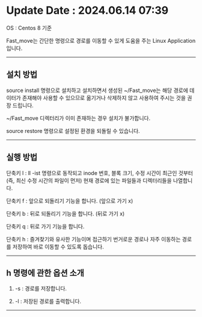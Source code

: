 

# Update Date : 2024.06.14 07:39

OS : Centos 8 기준

Fast_move는 간단한 명령으로 경로를 이동할 수 있게 도움을 주는  Linux Application입니다.

---

## 설치 방법

source install 명령으로 설치하고 설치하면서 생성된 ~/Fast_move는 해당 경로에 데이터가 존재해야 사용할 수 있으므로 옮기거나 삭제하지 않고 사용하여 주시는 것을 권장 드립니다.

~/Fast_move 디렉터리가 이미 존재하는 경우 설치가 불가합니다.

source restore 명령으로 설정된 환경을 되돌릴 수 있습니다.

---

## 실행 방법

단축키 l : ll -ist 명령으로 동작되고 inode 번호, 블록 크기, 수정 시간이 최근인 것부터 (즉, 최신 수정 시간의 파일이 먼저) 현재 경로에 있는 파일들과 디렉터리들을 나열합니다.

단축키 f : 앞으로 되돌리기 기능을 합니다. (앞으로 가기 x) 

단축키 b : 뒤로 되돌리기 기능을 합니다. (뒤로 가기 x)

단축키 q : 뒤로 가기 기능을 합니다.

단축키 h : 즐겨찾기와 유사한 기능이며 접근하기 번거로운 경로나 자주 이동하는 경로를 저장하여 바로 이동할 수 있도록 돕습니다.

---

## h 명령에 관한 옵션 소개

1. -s : 경로를 저장합니다.

2. -l : 저장된 경로를 출력합니다.

---
